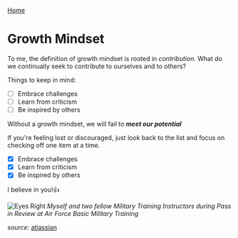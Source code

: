 [Home](README.md)

# Growth Mindset

To me, the definition of growth mindset is rooted in *contribution*. What do we continually seek to contribute to ourselves and to others?

Things to keep in mind:

- [ ] Embrace challenges
- [ ] Learn from criticism
- [ ] Be inspired by others

Without a growth mindset, we will fail to ***meet our potential***

If you're feeling lost or discouraged, just look back to the list and focus on checking off one item at a time.

- [x] Embrace challenges
- [x] Learn from criticism
- [x] Be inspired by others

I believe in you!👍

![Eyes Right](https://user-images.githubusercontent.com/98297302/151002991-49371217-d5ed-4c34-9893-8857dd818376.jpg)
*Myself and two fellow Military Training Instructors during Pass in Review at Air Force Basic Military Training*

*source*: [atlassian](https://www.atlassian.com/blog/inside-atlassian/growth-mindset)
